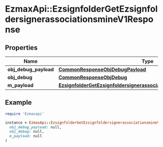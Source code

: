 # EzmaxApi::EzsignfolderGetEzsignfoldersignerassociationsmineV1Response

## Properties

| Name | Type | Description | Notes |
| ---- | ---- | ----------- | ----- |
| **obj_debug_payload** | [**CommonResponseObjDebugPayload**](CommonResponseObjDebugPayload.md) |  |  |
| **obj_debug** | [**CommonResponseObjDebug**](CommonResponseObjDebug.md) |  | [optional] |
| **m_payload** | [**EzsignfolderGetEzsignfoldersignerassociationsmineV1ResponseMPayload**](EzsignfolderGetEzsignfoldersignerassociationsmineV1ResponseMPayload.md) |  |  |

## Example

```ruby
require 'Ezmaxapi'

instance = EzmaxApi::EzsignfolderGetEzsignfoldersignerassociationsmineV1Response.new(
  obj_debug_payload: null,
  obj_debug: null,
  m_payload: null
)
```

